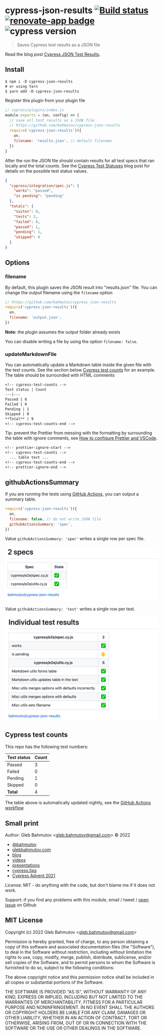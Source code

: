 # cypress-json-results [![Build status][ci image]][ci url] [![renovate-app badge][renovate-badge]][renovate-app] ![cypress version](https://img.shields.io/badge/cypress-12.13.0-brightgreen)

> Saves Cypress test results as a JSON file

Read the blog post [Cypress JSON Test Results](https://glebbahmutov.com/blog/json-test-results/).

## Install

```shell
$ npm i -D cypress-json-results
# or using Yarn
$ yarn add -D cypress-json-results
```

Register this plugin from your plugin file

```js
// cypress/plugins/index.js
module.exports = (on, config) => {
  // save all test results as a JSON file
  // https://github.com/bahmutov/cypress-json-results
  require('cypress-json-results')({
    on,
    filename: 'results.json', // default filename
  })
}
```

After the run the JSON file should contain results for all test specs that ran locally and the total counts. See the [Cypress Test Statuses](https://glebbahmutov.com/blog/cypress-test-statuses/) blog post for details on the possible test status values.

```json
{
  "cypress/integration/spec.js": {
    "works": "passed",
    "is pending": "pending"
  },
  "totals": {
    "suites": 0,
    "tests": 2,
    "failed": 0,
    "passed": 1,
    "pending": 1,
    "skipped": 0
  }
}
```

## Options

### filename

By default, this plugin saves the JSON result into "results.json" file. You can change the output filename using the `filename` option

```js
// https://github.com/bahmutov/cypress-json-results
require('cypress-json-results')({
  on,
  filename: 'output.json',
})
```

**Note:** the plugin assumes the output folder already exists

You can disable writing a file by using the option `filename: false`.

### updateMarkdownFile

You can automatically update a Markdown table inside the given file with the test counts. See the section below [Cypress test counts](#cypress-test-counts) for an example. The table should be surrounded with HTML comments

```
<!-- cypress-test-counts -->
Test status | Count
---|---
Passed | 8
Failed | 0
Pending | 1
Skipped | 0
**Total** | 9
<!-- cypress-test-counts-end -->
```

Tip: prevent the Prettier from messing with the formatting by surrounding the table with ignore comments, see [How to configure Prettier and VSCode](https://glebbahmutov.com/blog/configure-prettier-in-vscode/).

```
<!-- prettier-ignore-start -->
<!-- cypress-test-counts -->
  ... table text ...
<!-- cypress-test-counts-end -->
<!-- prettier-ignore-end -->
```

## githubActionsSummary

If you are running the tests using [GitHub Actions](https://glebbahmutov.com/blog/trying-github-actions), you can output a summary table.

```js
require('cypress-json-results')({
  on,
  filename: false, // do not write JSON file
  githubActionsSummary: 'spec',
})
```

Value `githubActionsSummary: 'spec'` writes a single row per spec file.

![Spec table](./images/spec.png)

Value `githubActionsSummary: 'test'` writes a single row per test.

![Tests table](./images/tests.png)

## Cypress test counts

This repo has the following test numbers:

<!-- prettier-ignore-start -->
<!-- cypress-test-counts -->
Test status | Count
---|---
Passed | 3
Failed | 0
Pending | 1
Skipped | 0
**Total** | 4
<!-- cypress-test-counts-end -->
<!-- prettier-ignore-end -->

The table above is automatically updated nightly, see the [GitHub Actions workflow](./.github/workflows/test-counts.yml)

## Small print

Author: Gleb Bahmutov &lt;gleb.bahmutov@gmail.com&gt; &copy; 2022

- [@bahmutov](https://twitter.com/bahmutov)
- [glebbahmutov.com](https://glebbahmutov.com)
- [blog](https://glebbahmutov.com/blog)
- [videos](https://www.youtube.com/glebbahmutov)
- [presentations](https://slides.com/bahmutov)
- [cypress.tips](https://cypress.tips)
- [Cypress Advent 2021](https://cypresstips.substack.com/)

License: MIT - do anything with the code, but don't blame me if it does not work.

Support: if you find any problems with this module, email / tweet /
[open issue](https://github.com/bahmutov/cypress-json-results/issues) on Github

## MIT License

Copyright (c) 2022 Gleb Bahmutov &lt;gleb.bahmutov@gmail.com&gt;

Permission is hereby granted, free of charge, to any person
obtaining a copy of this software and associated documentation
files (the "Software"), to deal in the Software without
restriction, including without limitation the rights to use,
copy, modify, merge, publish, distribute, sublicense, and/or sell
copies of the Software, and to permit persons to whom the
Software is furnished to do so, subject to the following
conditions:

The above copyright notice and this permission notice shall be
included in all copies or substantial portions of the Software.

THE SOFTWARE IS PROVIDED "AS IS", WITHOUT WARRANTY OF ANY KIND,
EXPRESS OR IMPLIED, INCLUDING BUT NOT LIMITED TO THE WARRANTIES
OF MERCHANTABILITY, FITNESS FOR A PARTICULAR PURPOSE AND
NONINFRINGEMENT. IN NO EVENT SHALL THE AUTHORS OR COPYRIGHT
HOLDERS BE LIABLE FOR ANY CLAIM, DAMAGES OR OTHER LIABILITY,
WHETHER IN AN ACTION OF CONTRACT, TORT OR OTHERWISE, ARISING
FROM, OUT OF OR IN CONNECTION WITH THE SOFTWARE OR THE USE OR
OTHER DEALINGS IN THE SOFTWARE.

[ci image]: https://github.com/bahmutov/cypress-json-results/workflows/ci/badge.svg?branch=main
[ci url]: https://github.com/bahmutov/cypress-json-results/actions
[renovate-badge]: https://img.shields.io/badge/renovate-app-blue.svg
[renovate-app]: https://renovateapp.com/
